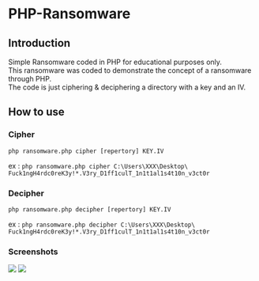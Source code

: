 # PHP-Ransomware
## Introduction
Simple Ransomware coded in PHP for educational purposes only.<br>
This ransomware was coded to demonstrate the concept of a ransomware through PHP.<br>
The code is just ciphering & deciphering a directory with a key and an IV. <br>

## How to use
### Cipher
```
php ransomware.php cipher [repertory] KEY.IV
``` 
ex : 
```php ransomware.php cipher C:\Users\XXX\Desktop\ Fuck1ngH4rdc0reK3y!*.V3ry_D1ff1culT_1n1t1al1s4t10n_v3ct0r```

### Decipher
```
php ransomware.php decipher [repertory] KEY.IV
```
ex : 
```php ransomware.php decipher C:\Users\XXX\Desktop\ Fuck1ngH4rdc0reK3y!*.V3ry_D1ff1culT_1n1t1al1s4t10n_v3ct0r```

### Screenshots
<img src="https://image.prntscr.com/image/okZF2B5EQRqQ-D1AXfdT4A.png">
<img src="https://image.prntscr.com/image/kwhlHo-TSIGuRUf1dTvmPQ.png">
